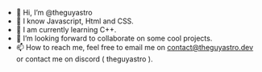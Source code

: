 - 👋 Hi, I’m @theguyastro
- 👀 I know Javascript, Html and CSS.
- 🌱 I am currently learning C++.
- 💞️ I’m looking forward to collaborate on some cool projects.
- 📫 How to reach me, feel free to email me on contact@theguyastro.dev or contact me on discord ( theguyastro ).

<!---
theguyastro/theguyastro is a ✨ special ✨ repository because its `README.md` (this file) appears on your GitHub profile.
You can click the Preview link to take a look at your changes.
--->
